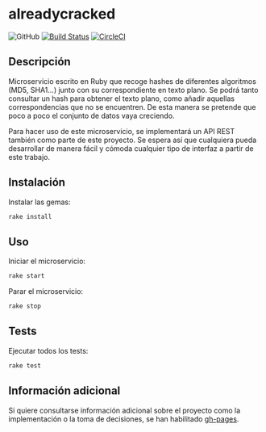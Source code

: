 # alreadycracked
![GitHub](https://img.shields.io/github/license/AlvaroGarciaJaen/alreadycracked)
[![Build Status](https://travis-ci.com/AlvaroGarciaJaen/alreadycracked.svg?branch=master)](https://travis-ci.com/AlvaroGarciaJaen/alreadycracked)
[![CircleCI](https://circleci.com/gh/AlvaroGarciaJaen/alreadycracked.svg?style=svg)](https://circleci.com/gh/AlvaroGarciaJaen/alreadycracked)

## Descripción
Microservicio escrito en Ruby que recoge hashes de diferentes
algoritmos (MD5, SHA1...) junto con su correspondiente en texto plano. Se podrá
tanto consultar un hash para obtener el texto plano, como añadir aquellas
correspondencias que no se encuentren. De esta manera se pretende que poco a
poco el conjunto de datos vaya creciendo.

Para hacer uso de este microservicio, se implementará un API REST también como
parte de este proyecto. Se espera así que cualquiera pueda desarrollar de manera
fácil y cómoda cualquier tipo de interfaz a partir de este trabajo.

## Instalación
Instalar las gemas:
```bash
rake install
```

## Uso
Iniciar el microservicio:
```bash
rake start
```

Parar el microservicio:
```bash
rake stop
```

## Tests
Ejecutar todos los tests:
```bash
rake test
```

## Información adicional
Si quiere consultarse información adicional sobre el proyecto como la
implementación o la toma de decisiones, se han habilitado [gh-pages](https://alvaro.network/alreadycracked).
